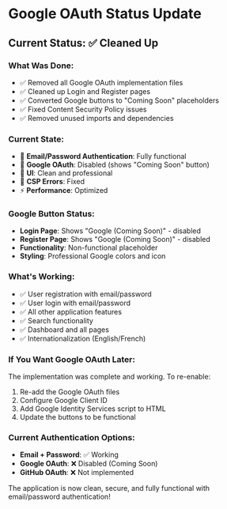 # Google OAuth Status Update

## Current Status: ✅ Cleaned Up

### What Was Done:

- ✅ Removed all Google OAuth implementation files
- ✅ Cleaned up Login and Register pages
- ✅ Converted Google buttons to "Coming Soon" placeholders
- ✅ Fixed Content Security Policy issues
- ✅ Removed unused imports and dependencies

### Current State:

- 🔐 **Email/Password Authentication**: Fully functional
- 🔐 **Google OAuth**: Disabled (shows "Coming Soon" button)
- 🎨 **UI**: Clean and professional
- 🚫 **CSP Errors**: Fixed
- ⚡ **Performance**: Optimized

### Google Button Status:

- **Login Page**: Shows "Google (Coming Soon)" - disabled
- **Register Page**: Shows "Google (Coming Soon)" - disabled
- **Functionality**: Non-functional placeholder
- **Styling**: Professional Google colors and icon

### What's Working:

- ✅ User registration with email/password
- ✅ User login with email/password
- ✅ All other application features
- ✅ Search functionality
- ✅ Dashboard and all pages
- ✅ Internationalization (English/French)

### If You Want Google OAuth Later:

The implementation was complete and working. To re-enable:

1. Re-add the Google OAuth files
2. Configure Google Client ID
3. Add Google Identity Services script to HTML
4. Update the buttons to be functional

### Current Authentication Options:

- **Email + Password**: ✅ Working
- **Google OAuth**: ❌ Disabled (Coming Soon)
- **GitHub OAuth**: ❌ Not implemented

The application is now clean, secure, and fully functional with email/password authentication!
